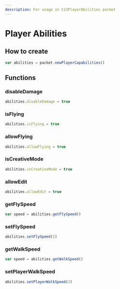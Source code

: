 ```yaml
---
description: For usage in C13PlayerAbilities packet
---
```


# Player Abilities

## How to create

```javascript
var abilities = packet.newPlayerCapabilities()
```

## Functions

### disableDamage

```javascript
abilities.disableDamage = true
```

### isFlying

```javascript
abilities.isFlying = true
```

### allowFlying

```javascript
abilities.allowFlying = true
```

### isCreativeMode

```javascript
abilities.isCreativeMode = true
```

### allowEdit

```javascript
abilities.allowEdit = true
```

### getFlySpeed

```javascript
var speed = abilities.getFlySpeed()
```

### setFlySpeed

```javascript
abilities.setFlySpeed(2)
```

### getWalkSpeed

```javascript
var speed = abilities.getWalkSpeed()
```

### setPlayerWalkSpeed

```javascript
abilities.setPlayerWalkSpeed(2)
```
